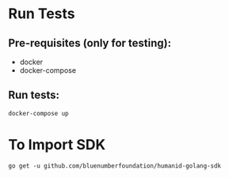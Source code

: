 # Run Tests
## Pre-requisites (only for testing):
- docker
- docker-compose

## Run tests:
```
docker-compose up
```

# To Import SDK
```
go get -u github.com/bluenumberfoundation/humanid-golang-sdk
```

